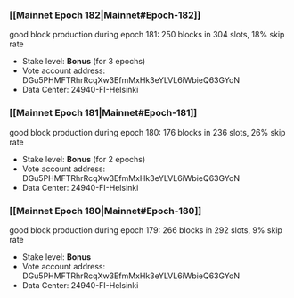 ### [[Mainnet Epoch 182|Mainnet#Epoch-182]]
good block production during epoch 181: 250 blocks in 304 slots, 18% skip rate
* Stake level: **Bonus** (for 3 epochs)
* Vote account address: DGu5PHMFTRhrRcqXw3EfmMxHk3eYLVL6iWbieQ63GYoN
* Data Center: 24940-FI-Helsinki
### [[Mainnet Epoch 181|Mainnet#Epoch-181]]
good block production during epoch 180: 176 blocks in 236 slots, 26% skip rate
* Stake level: **Bonus** (for 2 epochs)
* Vote account address: DGu5PHMFTRhrRcqXw3EfmMxHk3eYLVL6iWbieQ63GYoN
* Data Center: 24940-FI-Helsinki
### [[Mainnet Epoch 180|Mainnet#Epoch-180]]
good block production during epoch 179: 266 blocks in 292 slots, 9% skip rate
* Stake level: **Bonus**
* Vote account address: DGu5PHMFTRhrRcqXw3EfmMxHk3eYLVL6iWbieQ63GYoN
* Data Center: 24940-FI-Helsinki